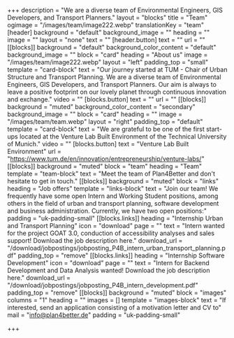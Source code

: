 +++
description = "We are a diverse team of Environmental Engineers, GIS Developers, and Transport Planners."
layout = "blocks"
title = "Team"
ogimage = "/images/team/image222.webp"
translationKey = "team"
[header]
background = "default"
background_image = ""
heading = ""
image = ""
layout = "none"
text = ""
[header.button]
text = ""
url = ""
[[blocks]]
background = "default"
background_color_content = "default"
background_image = ""
block = "card"
heading = "About us"
image = "/images/team/image222.webp"
layout = "left"
padding_top = "small"
template = "card-block"
text = "Our journey started at TUM - Chair of Urban Structure and Transport Planning. We are a diverse team of Environmental Engineers, GIS Developers, and Transport Planners. Our aim is always to leave a positive footprint on our lovely planet through continuous innovation and exchange."
video = ""
[blocks.button]
text = ""
url = ""
[[blocks]]
background = "muted"
background_color_content = "secondary"
background_image = ""
block = "card"
heading = ""
image = "/images/team/team.webp"
layout = "right"
padding_top = "default"
template = "card-block"
text = "We are grateful to be one of the first start-ups located at the Venture Lab Built Environment of the Technical University of Munich."
video = ""
[blocks.button]
text = "Venture Lab Built Environment"
url = "https://www.tum.de/en/innovation/entrepreneurship/venture-labs/"
[[blocks]]
background = "muted"
block = "team"
heading = "Team"
template = "team-block"
text = "Meet the team of Plan4Better and don't hesitate to get in touch."
[[blocks]]
background = "muted"
block = "links"
heading = "Job offers"
template = "links-block"
text = "Join our team! We frequently have some open Intern and Working Student positions, among others in the field of urban and transport planning, software development and business administration. Currently, we have two open positions:"
padding = "uk-padding-small"
[[blocks.links]]
heading = "Internship Urban and Transport Planning"
icon = "download"
page = ""
text = "Intern wanted for the project GOAT 3.0, conduction of accessibility analyses and sales support! Download the job description here."
download_url = "/download/jobpostings/jobposting_P4B_intern_urban_transport_planning.pdf"
padding_top = "remove"
[[blocks.links]]
heading = "Internship Software Development"
icon = "download"
page = ""
text = "Intern for Backend Development and Data Analysis wanted! Download the job description here."
download_url = "/download/jobpostings/jobposting_P4B_intern_development.pdf"
padding_top = "remove"
[[blocks]]
background = "muted"
block = "images"
columns = "1"
heading = ""
images = []
template = "images-block"
text = "If interested, send an application consisting of a motivation letter and CV to"
mail = "info@plan4better.de"
padding = "uk-padding-small"


+++
